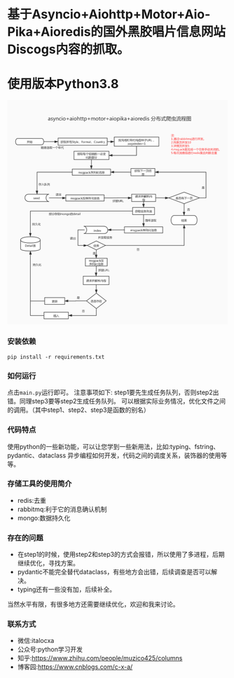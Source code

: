 
# 基于Asyncio+Aiohttp+Motor+Aio-Pika+Aioredis的国外黑胶唱片信息网站Discogs内容的抓取。
# 使用版本Python3.8

![项目流程图](discogs项目流程图.jpg)


### 安装依赖
```
pip install -r requirements.txt
```
### 如何运行
点击```main.py```运行即可。
注意事项如下:
step1要先生成任务队列，否则step2出错。同理step3要等step2生成任务队列。
可以根据实际业务情况，优化文件之间的调用。（其中step1、step2、step3是函数的别名）
### 代码特点
使用python的一些新功能，可以让您学到一些新用法，比如:typing、fstring、pydantic、dataclass
异步编程如何开发，代码之间的调度关系，装饰器的使用等等。
### 存储工具的使用简介
- redis:去重
- rabbitmq:利于它的消息确认机制
- mongo:数据持久化

### 存在的问题
- 在step1的时候，使用step2和step3的方式会报错，所以使用了多进程，后期继续优化，寻找方案。
- pydantic不能完全替代dataclass，有些地方会出错，后续调查是否可以解决。
- typing还有一些没有加，后续补全。

当然水平有限，有很多地方还需要继续优化，欢迎和我来讨论。
### 联系方式
- 微信:italocxa 
- 公众号:python学习开发
- 知乎:https://www.zhihu.com/people/muzico425/columns
- 博客园:https://www.cnblogs.com/c-x-a/